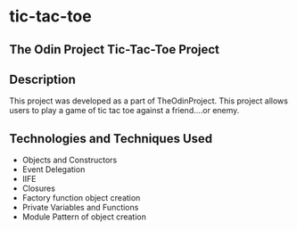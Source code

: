 # tic-tac-toe

## The Odin Project Tic-Tac-Toe Project

## Description

This project was developed as a part of TheOdinProject. This project allows users to play a game of tic tac toe against a friend....or enemy.

## Technologies and Techniques Used

-   Objects and Constructors
-   Event Delegation
-   IIFE
-   Closures
-   Factory function object creation
-   Private Variables and Functions
-   Module Pattern of object creation

